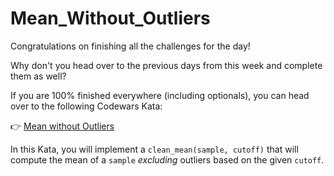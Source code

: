 # Mean_Without_Outliers
Congratulations on finishing all the challenges for the day!

Why don't you head over to the previous days from this week and complete them as well?

If you are 100% finished everywhere (including optionals), you can head over to the
following Codewars Kata:

:point_right: [Mean without Outliers](https://www.codewars.com/kata/mean-without-outliers/train/python)

In this Kata, you will implement a `clean_mean(sample, cutoff)` that will compute the mean of a `sample` _excluding_ outliers based on the given `cutoff`.
